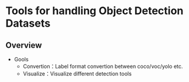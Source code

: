 # Tools for handling Object Detection Datasets

## Overview

+ Gools
    + Convertion：Label format convertion between coco/voc/yolo etc.
    + Visualize：Visualize different detection tools

